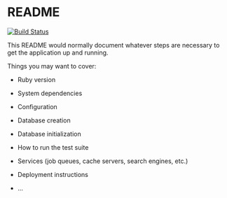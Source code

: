 # README

[![Build Status](https://travis-ci.org/janczizikow/janczizikow-portfolio-api.svg?branch=master)](https://travis-ci.org/janczizikow/janczizikow-portfolio-api)

This README would normally document whatever steps are necessary to get the
application up and running.

Things you may want to cover:

* Ruby version

* System dependencies

* Configuration

* Database creation

* Database initialization

* How to run the test suite

* Services (job queues, cache servers, search engines, etc.)

* Deployment instructions

* ...
